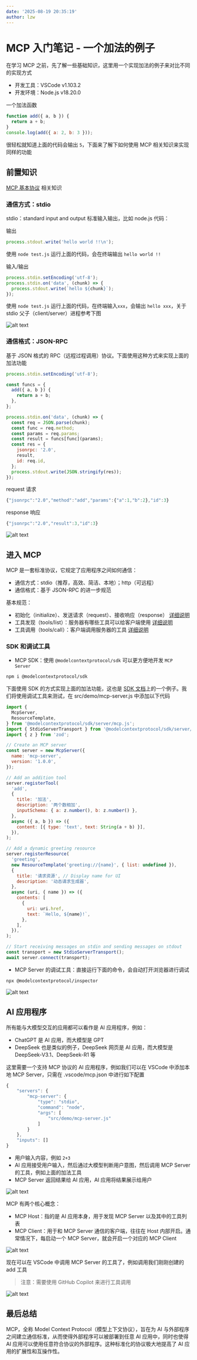 ```yaml
---
date: '2025-08-19 20:35:19'
author: lzw
---
```


# MCP 入门笔记 - 一个加法的例子

在学习 MCP 之前，先了解一些基础知识，这里用一个实现加法的例子来对比不同的实现方式

- 开发工具：VSCode v1.103.2
- 开发环境：Node.js v18.20.0

一个加法函数

```js
function add({ a, b }) {
  return a + b;
}
console.log(add({ a: 2, b: 3 }));
```

很轻松就知道上面的代码会输出 `5`，下面来了解下如何使用 MCP 相关知识来实现同样的功能

## 前置知识

[MCP 基本协议](https://modelcontextprotocol.io/specification/2025-06-18/basic) 相关知识

### 通信方式：stdio

stdio：standard input and output 标准输入输出，比如 node.js 代码：

输出

```js
process.stdout.write('hello world !!\n');
```

使用 `node test.js` 运行上面的代码，会在终端输出 `hello world !!`

输入/输出

```js
process.stdin.setEncoding('utf-8');
process.stdin.on('data', (chunk) => {
  process.stdout.write(`hello ${chunk}`);
});
```

使用 `node test.js` 运行上面的代码，在终端输入`xxx`，会输出 `hello xxx`，关于 stdio 父子（client/server）进程参考下图

![alt text](./images/image-29507-01.png)

### 通信格式：JSON-RPC

基于 JSON 格式的 RPC（远程过程调用）协议。下面使用这种方式来实现上面的加法功能

```js
process.stdin.setEncoding('utf-8');

const funcs = {
  add({ a, b }) {
    return a + b;
  },
};

process.stdin.on('data', (chunk) => {
  const req = JSON.parse(chunk);
  const func = req.method;
  const params = req.params;
  const result = funcs[func](params);
  const res = {
    jsonrpc: '2.0',
    result,
    id: req.id,
  };
  process.stdout.write(JSON.stringify(res));
});
```

request 请求

```js
{"jsonrpc":"2.0","method":"add","params":{"a":1,"b":2},"id":3}
```

response 响应

```js
{"jsonrpc":"2.0","result":3,"id":3}
```

![alt text](./images/image-29507-00.png)

## 进入 MCP

MCP 是一套标准协议，它规定了应用程序之间如何通信：

- 通信方式：stdio（推荐，高效、简洁、本地）；http（可远程）
- 通信格式：基于 JSON-RPC 的进一步规范

基本规范：

- 初始化（initialize）、发送请求（request）、接收响应（response）
  [详细说明](https://modelcontextprotocol.io/specification/2025-06-18/basic/lifecycle#initialization)
- 工具发现（tools/list）：服务器有哪些工具可以给客户端使用
  [详细说明](https://modelcontextprotocol.io/specification/2025-06-18/server/tools#listing-tools)
- 工具调用（tools/call）：客户端调用服务器的工具
  [详细说明](https://modelcontextprotocol.io/specification/2025-06-18/server/tools#calling-tools)

### SDK 和调试工具

- MCP SDK：使用 `@modelcontextprotocol/sdk` 可以更方便地开发 `MCP Server`

```sh
npm i @modelcontextprotocol/sdk
```

下面使用 SDK 的方式实现上面的加法功能，这也是 [SDK 文档](https://www.npmjs.com/package/@modelcontextprotocol/sdk#quick-start)上的一个例子。我们将使用调试工具来测试，在 src/demo/mcp-server.js 中添加以下代码

```js
import {
  McpServer,
  ResourceTemplate,
} from '@modelcontextprotocol/sdk/server/mcp.js';
import { StdioServerTransport } from '@modelcontextprotocol/sdk/server/stdio.js';
import { z } from 'zod';

// Create an MCP server
const server = new McpServer({
  name: 'mcp-server',
  version: '1.0.0',
});

// Add an addition tool
server.registerTool(
  'add',
  {
    title: '加法',
    description: '两个数相加',
    inputSchema: { a: z.number(), b: z.number() },
  },
  async ({ a, b }) => ({
    content: [{ type: 'text', text: String(a + b) }],
  }),
);

// Add a dynamic greeting resource
server.registerResource(
  'greeting',
  new ResourceTemplate('greeting://{name}', { list: undefined }),
  {
    title: '请求资源', // Display name for UI
    description: '动态请求生成器',
  },
  async (uri, { name }) => ({
    contents: [
      {
        uri: uri.href,
        text: `Hello, ${name}!`,
      },
    ],
  }),
);

// Start receiving messages on stdin and sending messages on stdout
const transport = new StdioServerTransport();
await server.connect(transport);
```

- MCP Server 的调试工具：直接运行下面的命令，会自动打开浏览器进行调试

```sh
npx @modelcontextprotocol/inspector
```

![alt text](./images/image-29507-04.png)

## AI 应用程序

所有能与大模型交互的应用都可以看作是 AI 应用程序，例如：

- ChatGPT 是 AI 应用，而大模型是 GPT
- DeepSeek 也是类似的例子，DeepSeek 网页是 AI 应用，而大模型是 DeepSeek-V3.1、DeepSeek-R1 等

这里需要一个支持 MCP 协议的 AI 应用程序，例如我们可以在 VSCode 中添加本地 MCP Server，只需在 .vscode/mcp.json 中进行如下配置

```js
{
	"servers": {
		"mcp-server": {
			"type": "stdio",
			"command": "node",
			"args": [
				"src/demo/mcp-server.js"
			]
		}
	},
	"inputs": []
}
```

- 用户输入内容，例如 `2+3`
- AI 应用接受用户输入，然后通过大模型判断用户意图，然后调用 MCP Server 的工具，例如上面的加法工具
- MCP Server 返回结果给 AI 应用，AI 应用将结果展示给用户

![alt text](./images/image-29507-02.png)

MCP 有两个核心概念：

- MCP Host：指的是 AI 应用本身，用于发现 MCP Server 以及其中的工具列表
- MCP Client：用于和 MCP Server 通信的客户端，往往在 Host 内部开启。通常情况下，每启动一个 MCP Server，就会开启一个对应的 MCP Client

![alt text](./images/image-29507-03.png)

现在可以在 VSCode 中调用 MCP Server 的工具了，例如调用我们刚刚创建的 add 工具

> 注意：需要使用 GitHub Copilot 来进行工具调用

![alt text](./images/image-29507-05.png)

## 最后总结

MCP，全称 Model Context Protocol（模型上下文协议），旨在为 AI 与外部程序之间建立通信标准，从而使得外部程序可以被部署到任意 AI 应用中，同时也使得 AI 应用可以使用任意符合协议的外部程序。这种标准化的协议极大地提高了 AI 应用的扩展性和互操作性。
